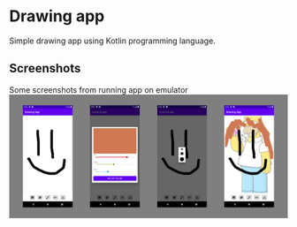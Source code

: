 # Drawing app
Simple drawing app using Kotlin programming language.
## Screenshots
Some screenshots from running app on emulator
![Screenshot 1](./readme1.png)
